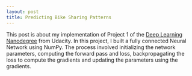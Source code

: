 ```yaml
---
layout: post
title: Predicting Bike Sharing Patterns 
---
```

This post is about my implementation of Project 1 of the [Deep Learning Nanodegree](https://www.udacity.com/course/deep-learning-nanodegree--nd101) from Udacity. In this project, I built a fully connected Neural Network using NumPy. The process involved initializing the network parameters, computing the forward pass and loss, backpropagating the loss to compute the gradients and updating the parameters using the gradients. 
